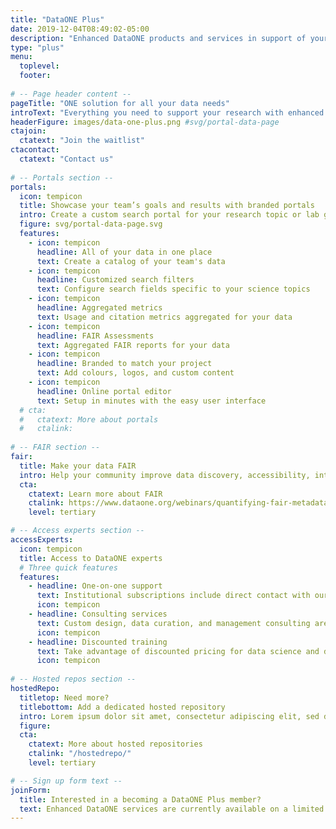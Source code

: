 ```yaml
---
title: "DataONE Plus"
date: 2019-12-04T08:49:02-05:00
description: "Enhanced DataONE products and services in support of your research, including branded portals, customized search, quality assessment metrics (including the FAIR suite), and much more."
type: "plus"
menu:
  toplevel:
  footer:
  
# -- Page header content --
pageTitle: "ONE solution for all your data needs"
introText: "Everything you need to support your research with enhanced services from DataONE."
headerFigure: images/data-one-plus.png #svg/portal-data-page
ctajoin:
  ctatext: "Join the waitlist"
ctacontact:
  ctatext: "Contact us"
  
# -- Portals section --
portals:
  icon: tempicon
  title: Showcase your team’s goals and results with branded portals
  intro: Create a custom search portal for your research topic or lab group that spans repositories in the DataONE network. Branded portals provide a convenient, readily customized way to communicate your science, your team, your data, and related data from the DataONE network.
  figure: svg/portal-data-page.svg
  features:
    - icon: tempicon
      headline: All of your data in one place
      text: Create a catalog of your team's data
    - icon: tempicon
      headline: Customized search filters
      text: Configure search fields specific to your science topics
    - icon: tempicon
      headline: Aggregated metrics
      text: Usage and citation metrics aggregated for your data
    - icon: tempicon
      headline: FAIR Assessments
      text: Aggregated FAIR reports for your data
    - icon: tempicon
      headline: Branded to match your project
      text: Add colours, logos, and custom content
    - icon: tempicon
      headline: Online portal editor
      text: Setup in minutes with the easy user interface
  # cta:
  #   ctatext: More about portals
  #   ctalink:
      
# -- FAIR section --
fair:
  title: Make your data FAIR
  intro: Help your community improve data discovery, accessibility, interoperability, and reuse with quantitative metadata quality assessment using the FAIR principles. Get reports for individual datasets, portal collections, or an entire repository.
  cta:
    ctatext: Learn more about FAIR
    ctalink: https://www.dataone.org/webinars/quantifying-fair-metadata-improvement-and-guidance-dataone-repository-network
    level: tertiary

# -- Access experts section --
accessExperts:
  icon: tempicon
  title: Access to DataONE experts
  # Three quick features
  features:
    - headline: One-on-one support
      text: Institutional subscriptions include direct contact with our staff to resolve issues in a timely manner
      icon: tempicon
    - headline: Consulting services
      text: Custom design, data curation, and management consulting are available at hourly rates
      icon: tempicon
    - headline: Discounted training
      text: Take advantage of discounted pricing for data science and data management training courses
      icon: tempicon
    
# -- Hosted repos section --
hostedRepo:
  titletop: Need more?
  titlebottom: Add a dedicated hosted repository
  intro: Lorem ipsum dolor sit amet, consectetur adipiscing elit, sed do eiusmod tempor incididunt ut labore et dolore magna aliqua. Lorem ipsum dolor sit amet, consectetur adipiscing elit, sed do eiusmod tempor incididunt ut labore et dolore magna aliqua.
  figure:
  cta:
    ctatext: More about hosted repositories
    ctalink: "/hostedrepo/"
    level: tertiary

# -- Sign up form text --
joinForm:
  title: Interested in a becoming a DataONE Plus member?
  text: Enhanced DataONE services are currently available on a limited basis as part of a beta program. Please provide the information below and we’ll get in touch when these services are ready for your organization.
---
```

